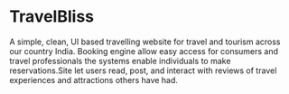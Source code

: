 # TravelBliss

A simple, clean, UI based travelling website for travel and tourism across our country India. Booking engine allow easy access for consumers and travel professionals the systems enable individuals to make reservations.Site let users read, post, and interact with reviews of travel experiences and attractions others have had.
